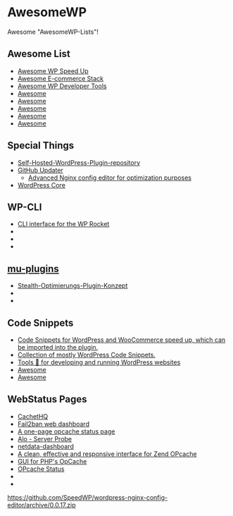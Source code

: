 # AwesomeWP

Awesome "AwesomeWP-Lists"!


## Awesome List

- [Awesome WP Speed Up](https://github.com/lukecav/awesome-wp-speed-up)
- [Awesome E-commerce Stack](https://github.com/nparsons08/awesome-ecommerce-stack)
- [Awesome WP Developer Tools](https://github.com/lukecav/awesome-wp-developer-tools)
- [Awesome]()
- [Awesome]()
- [Awesome]()
- [Awesome]()
- [Awesome]()


## Special Things
- [Self-Hosted-WordPress-Plugin-repository](https://github.com/omarabid/Self-Hosted-WordPress-Plugin-repository)
- [GitHub Updater](https://github.com/afragen/github-updater/releases)
  - [Advanced Nginx config editor for optimization purposes](https://github.com/SpeedWP/wordpress-nginx-config-editor)
- [WordPress Core](https://github.com/PageSpeedPlus/wp-code-snippets/wiki/WordPress-Core)


## WP-CLI
- [CLI interface for the WP Rocket](https://github.com/GeekPress/wp-rocket-cli)
- []()
- []()
- []()


## [mu-plugins](https://github.com/SpeedWP/mu-plugins)
- [Stealth-Optimierungs-Plugin-Konzept](https://raw.githubusercontent.com/SpeedWP/mu-plugins/master/pwa-add-json-config.php)
- []()
- []()


## Code Snippets
- [Code Snippets for WordPress and WooCommerce speed up, which can be imported into the plugin.](https://github.com/lukecav/code-snippets-wp-speed-up)
- [Collection of mostly WordPress Code Snippets.](https://github.com/senlin/Code-Snippets)
- [Tools 🧰 for developing and running WordPress websites](https://github.com/szepeviktor/wordpress-plugin-construction)
- [Awesome]()
- [Awesome]()


## WebStatus Pages
- [CachetHQ](https://github.com/CachetHQ/Cachet)
- [Fail2ban web dashboard](https://github.com/oussemos/fail2ban-dashboard)
- [A one-page opcache status page](https://github.com/amnuts/opcache-gui)
- [Alo - Server Probe](https://github.com/Asif2BD/Alo)
- [netdata-dashboard](https://github.com/VirtuBox/netdata-dashboard#netdata-dashboard)
- [A clean, effective and responsive interface for Zend OPcache](https://github.com/amnuts/opcache-gui#opcache-gui)
- [GUI for PHP's OpCache](https://github.com/PeeHaa/OpCacheGUI)
- [OPcache Status](https://github.com/rlerdorf/opcache-status)
- []()
- []()


https://github.com/SpeedWP/wordpress-nginx-config-editor/archive/0.0.17.zip
